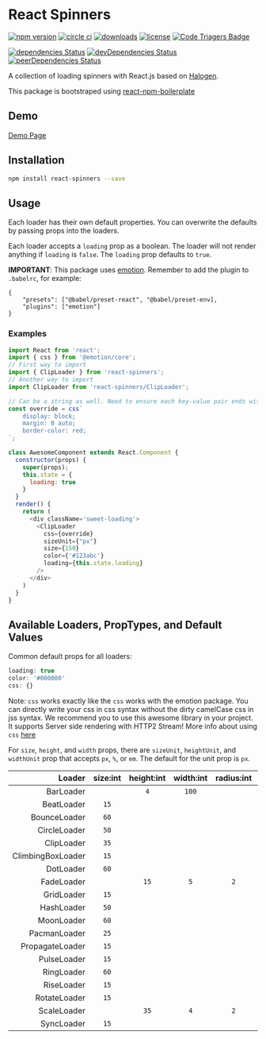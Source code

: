 # React Spinners

[![npm version](https://badge.fury.io/js/react-spinners.svg)][npm_url]
[![circle ci](https://circleci.com/gh/davidhu2000/react-spinners.svg?style=shield)][ci_url]
[![downloads](https://img.shields.io/npm/dt/react-spinners.svg)][npm_url]
[![license](https://img.shields.io/npm/l/react-spinners.svg)][npm_url]
[![Code Triagers Badge](https://www.codetriage.com/davidhu2000/react-spinners/badges/users.svg)](https://www.codetriage.com/davidhu2000/react-spinners)

[![dependencies Status](https://david-dm.org/davidhu2000/react-spinners/status.svg)](https://david-dm.org/davidhu2000/react-spinners)
[![devDependencies Status](https://david-dm.org/davidhu2000/react-spinners/dev-status.svg)](https://david-dm.org/davidhu2000/react-spinners?type=dev)
[![peerDependencies Status](https://david-dm.org/davidhu2000/react-spinners/peer-status.svg)](https://david-dm.org/davidhu2000/react-spinners?type=peer)

[npm_url]: https://www.npmjs.org/package/react-spinners
[ci_url]: https://circleci.com/gh/davidhu2000/react-spinners

A collection of loading spinners with React.js based on [Halogen](https://github.com/yuanyan/halogen).

This package is bootstraped using [react-npm-boilerplate](https://github.com/juliancwirko/react-npm-boilerplate)

## Demo

[Demo Page](https://www.react-spinners.com)

## Installation

```bash
npm install react-spinners --save
```

## Usage

Each loader has their own default properties. You can overwrite the defaults by passing props into the loaders.

Each loader accepts a `loading` prop as a boolean. The loader will not render anything if `loading` is `false`. The `loading` prop defaults to `true`.

**IMPORTANT**: This package uses [emotion](https://github.com/emotion-js/emotion). Remember to add the plugin to `.babelrc`, for example: 

```
{
    "presets": ["@babel/preset-react", "@babel/preset-env],
    "plugins": ["emotion"]
}
```

### Examples
 
```js
import React from 'react';
import { css } from '@emotion/core';
// First way to import
import { ClipLoader } from 'react-spinners';
// Another way to import
import ClipLoader from 'react-spinners/ClipLoader';

// Can be a string as well. Need to ensure each key-value pair ends with ;
const override = css`
    display: block;
    margin: 0 auto;
    border-color: red;
`;

class AwesomeComponent extends React.Component {
  constructor(props) {
    super(props);
    this.state = {
      loading: true
    }
  }
  render() {
    return (
      <div className='sweet-loading'>
        <ClipLoader
          css={override}
          sizeUnit={"px"}
          size={150}
          color={'#123abc'}
          loading={this.state.loading}
        />
      </div> 
    )
  }
}
```

## Available Loaders, PropTypes, and Default Values

Common default props for all loaders:

```js
loading: true
color: '#000000'
css: {}
```
Note:
`css` works exactly like the `css` works with the emotion package.
You can directly write your css in css syntax without the dirty camelCase css in jss syntax.
We recommend you to use this awesome library in your project. It supports Server side rendering with HTTP2 Stream! 
More info about using `css` [here](https://emotion.sh/docs/introduction)

For `size`, `height`, and `width` props, there are `sizeUnit`, `heightUnit`, and `widthUnit` prop that accepts `px`, `%`, or `em`. The default for the unit prop is `px`.

|            Loader | size:int | height:int | width:int | radius:int | margin:str |
| ----------------: | :------: | :--------: | :-------: | :--------: | :--------: |
|         BarLoader |          |    `4`     |   `100`   |            |
|        BeatLoader |   `15`   |            |           |            |   `2px`    |
|      BounceLoader |   `60`   |            |           |            |
|      CircleLoader |   `50`   |            |           |            |
|        ClipLoader |   `35`   |            |           |            |
| ClimbingBoxLoader |   `15`   |            |           |            |
|         DotLoader |   `60`   |            |           |            |   `2px`    |
|        FadeLoader |          |    `15`    |    `5`    |    `2`     |   `2px`    |
|        GridLoader |   `15`   |            |           |            |
|        HashLoader |   `50`   |            |           |            |   `2px`    |
|        MoonLoader |   `60`   |            |           |            |   `2px`    |
|      PacmanLoader |   `25`   |            |           |            |   `2px`    |
|   PropagateLoader |   `15`   |            |           |            |
|       PulseLoader |   `15`   |            |           |            |   `2px`    |
|        RingLoader |   `60`   |            |           |            |   `2px`    |
|        RiseLoader |   `15`   |            |           |            |   `2px`    |
|      RotateLoader |   `15`   |            |           |            |   `2px`    |
|       ScaleLoader |          |    `35`    |    `4`    |    `2`     |   `2px`    |
|        SyncLoader |   `15`   |            |           |            |   `2px`    |
